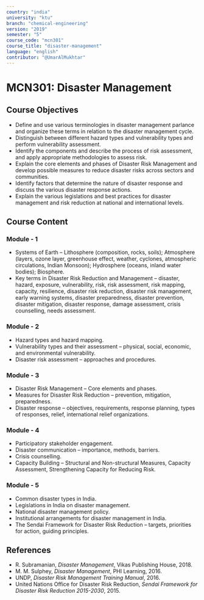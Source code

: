 ```yaml
---
country: "india"
university: "ktu"
branch: "chemical-engineering"
version: "2019"
semester: "5"
course_code: "mcn301"
course_title: "disaster-management"
language: "english"
contributor: "@UmarAlMukhtar"
---
```


# MCN301: Disaster Management

## Course Objectives
* Define and use various terminologies in disaster management parlance and organize these terms in relation to the disaster management cycle.
* Distinguish between different hazard types and vulnerability types and perform vulnerability assessment.
* Identify the components and describe the process of risk assessment, and apply appropriate methodologies to assess risk.
* Explain the core elements and phases of Disaster Risk Management and develop possible measures to reduce disaster risks across sectors and communities.
* Identify factors that determine the nature of disaster response and discuss the various disaster response actions.
* Explain the various legislations and best practices for disaster management and risk reduction at national and international levels.

## Course Content

### Module - 1
* Systems of Earth – Lithosphere (composition, rocks, soils); Atmosphere (layers, ozone layer, greenhouse effect, weather, cyclones, atmospheric circulations, Indian Monsoon); Hydrosphere (oceans, inland water bodies); Biosphere.  
* Key terms in Disaster Risk Reduction and Management – disaster, hazard, exposure, vulnerability, risk, risk assessment, risk mapping, capacity, resilience, disaster risk reduction, disaster risk management, early warning systems, disaster preparedness, disaster prevention, disaster mitigation, disaster response, damage assessment, crisis counselling, needs assessment.

### Module - 2
* Hazard types and hazard mapping.  
* Vulnerability types and their assessment – physical, social, economic, and environmental vulnerability.  
* Disaster risk assessment – approaches and procedures.

### Module - 3
* Disaster Risk Management – Core elements and phases.  
* Measures for Disaster Risk Reduction – prevention, mitigation, preparedness.  
* Disaster response – objectives, requirements, response planning, types of responses, relief, international relief organizations.

### Module - 4
* Participatory stakeholder engagement.  
* Disaster communication – importance, methods, barriers.  
* Crisis counselling.  
* Capacity Building – Structural and Non-structural Measures, Capacity Assessment, Strengthening Capacity for Reducing Risk.

### Module - 5
* Common disaster types in India.  
* Legislations in India on disaster management.  
* National disaster management policy.  
* Institutional arrangements for disaster management in India.  
* The Sendai Framework for Disaster Risk Reduction – targets, priorities for action, guiding principles.

## References
* R. Subramanian, *Disaster Management*, Vikas Publishing House, 2018.
* M. M. Sulphey, *Disaster Management*, PHI Learning, 2016.
* UNDP, *Disaster Risk Management Training Manual*, 2016.
* United Nations Office for Disaster Risk Reduction, *Sendai Framework for Disaster Risk Reduction 2015-2030*, 2015.
